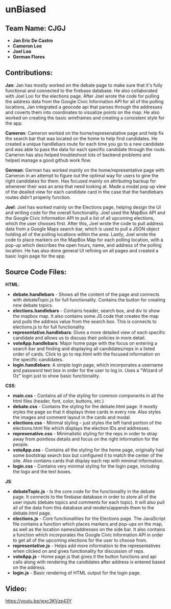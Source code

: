 # unBiased

## Team Name: CJGJ
- **Jan Eric De Castro**
- **Cameron Lee**
- **Joel Loo**
- **German Flores**

## Contributions:

**Jan**: Jan has mostly worked on the debate page to make sure that it's fully functional and connected to the firebase database. He also collaborated with Joel Loo for the elections page. After Joel wrote the code for pulling the address data from the Google Civic Information API for all of the polling locations, Jan integrated a geocode api that parses through the addresses and coverts them into coordinates to visualize points on the map. He also worked on creating the basic wireframes and creating a consistent style for the app.

**Cameron**: Cameron worked on the home/represenatative page and help fix the search bar that was located on the home to help find candidates. He created a unique handlebars route for each time you go to a new candidate and was able to pass the data for each specific candidate through the routs. Cameron has also helped troubleshoot lots of backend problems and helped manage a good github work flow. 
 
**German**: German has worked mainly on the home/representative page with Cameron in an attempt to figure out the optimal way for users to gine the right candidates for them. Has focused mainly on attributing backup for whenever their was an area that need looking at. Made a modal pop up view of the deailed view for each candidate card in the case that the handlebars routes didn't properly function.

**Joel**: Joel has worked mainly on the Elections page, helping design the UI and writing code for the overall functionality. Joel used the MapBox API and the Google Civic Information API to pull a list of all upcoming elections, which the user chooses first. After this, Joel wrote the code to pull address data from a Google Maps search bar, which is used to pull a JSON object holding all of the polling locations within the area. Lastly, Joel wrote the code to place markers on the MapBox Map for each polling location, with a pop-up which describes the open hours, name, and address of the polling location. He has also done general UI refining on all pages and created a basic login page for the app.

## Source Code Files:

**HTML**:
- **debate.handlebars** - Shows all the content of the page and connects with debateTopic.js for full functionality. Contains the button for creating new debate topics.
- **elections.handlebars** - Contains header, search box, and div to show the mapbox map. It also contains some JS code that creates the map and pulls the address value from the search box. This is connects to elections.js to for full functionality.
- **representative.handlebars**: Gives a more detailed view of each specific candidate and allows us to discuss their
policies in more detail.
- **voteApp.handlebars**: Major home page with the focus on entering a search bar and finding and displaying all candidates/reps in a listed order of cards. Click to go to rep.html with the focused information on the specific candidates.
- **login.handlebars**: A simple login page, which incorporates a username and password text box in order for the user to log in. Uses a "Wizard of Oz" login just to show basic functionality.

**CSS**:
- **main.css** - Contains all of the styling for common components in all the html files (header, font, color, buttons, etc.)
- **debate.css** - Contains the styling for the debate.html page. It mostly styles the page so that it displays three cards in every row. Also styles the images and comment layout in the cards and modal.
- **elections.css** - Minimal styling - just styles the left hand portion of the elections.html file which displays the election IDs and addresses.
- **represenative.css** - Minimalistic styling for the reps in order to stray away from pointless details and focus on the right information for the people.
- **voteApp.css** - Contains all the styling for the home page, originally had some bootstrap search box but configured it to match the center of the site. Also contains cards that display each rep with minimal information.
- **login.css** - Contains very minimal styling for the login page, including the logo and the text boxes.

**JS**:
- **debateTopic.js** - Is the core code for the functionality in the debate page. It connects to the firebase database in order to store all of the user inputs (debate topics and comments for each topic). It will also pull all of the data from this database and renders/appends them to the debate.html page.
- **elections.js** - Core functionalities for the Elections page. The JavaScript file contains a function which places markers and pop-ups on the map, as well as the location names/addresses on the side bar. It also contains a function which incorporates the Google Civic Information API in order to get all of the upcoming elections for the user to choose from.
- **representative.js** - Helps add more information to the representatives when clicked on and gives functionality for discussion of reps.
- **voteApp.js** - Home page js that gives it the button functions and api calls along with rendering the candidates after address is entered based on the address.
- **login.js** - Basic rendering of HTML output for the login page.

## Video:

https://youtu.be/wxc3KVze43Y
